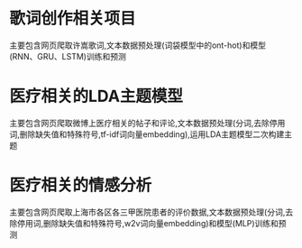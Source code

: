 # 歌词创作相关项目
主要包含网页爬取许嵩歌词,文本数据预处理(词袋模型中的ont-hot)和模型(RNN、GRU、LSTM)训练和预测

# 医疗相关的LDA主题模型
主要包含网页爬取微博上医疗相关的帖子和评论,文本数据预处理(分词,去除停用词,删除缺失值和特殊符号,tf-idf词向量embedding),运用LDA主题模型二次构建主题

# 医疗相关的情感分析
主要包含网页爬取上海市各区各三甲医院患者的评价数据,文本数据预处理(分词,去除停用词,删除缺失值和特殊符号,w2v词向量embedding)和模型(MLP)训练和预测

